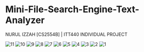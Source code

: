 # Mini-File-Search-Engine-Text-Analyzer
NURUL IZZAH [CS2554B] |
ITT440 INDIVIDUAL PROJECT 



![11](https://github.com/user-attachments/assets/f67d7386-d0d0-4af5-82b3-eafde851a6b8)
![10](https://github.com/user-attachments/assets/d9054342-37d3-4abf-8946-4c82b38a9884)
![9](https://github.com/user-attachments/assets/0ad2e946-d881-42f9-8959-6ad416253903)
![8](https://github.com/user-attachments/assets/8305e734-45d3-45b4-ad72-843c7f6994d1)
![7](https://github.com/user-attachments/assets/b66adf94-1ca6-4707-b032-6271c995739a)
![6](https://github.com/user-attachments/assets/23ff16c0-5203-48d1-9bb1-ad96e37dbe80)
![5](https://github.com/user-attachments/assets/55e47c71-e654-4e72-944f-2f95900c5c8f)
![4](https://github.com/user-attachments/assets/f724fd1e-d1c3-4e5c-b2a3-0b706cf1c3a8)
![3](https://github.com/user-attachments/assets/b7736aeb-95ff-4238-955f-d5e532cccf0a)
![2](https://github.com/user-attachments/assets/91fb8bd2-d81b-4781-8294-3060fe4364dd)
![1](https://github.com/user-attachments/assets/3c7c9f64-9b06-4302-b1dd-f08ec45cc539)
